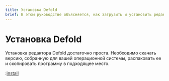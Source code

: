 ```yaml
---
title: Установка Defold
brief: В этом руководстве объясняется, как загрузить и установить редактор Defold для вашей операционной системы.
---
```


# Установка Defold

Установка редактора Defold достаточно проста. Необходимо скачать версию, собранную для вашей операционной системы, распаковать ее и скопировать программу в подходящее место.

:[install](../shared/install.md)
